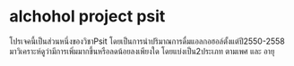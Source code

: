 # alchohol project psit
โปรเจคนี้เป็นส่วนหนึ่งของวิชาPsit
โดยเป็นการนำปริมาณการดื่มแอลกอฮอล์ตั้งแต่ปี2550-2558
มาวิเคราะห์ดูว่ามีการเพิ่มมากขึ้นหรือลดน้อยลงเพียงใด
โดยแบ่งเป็น2ประเภท ตามเพศ และ อายุ
